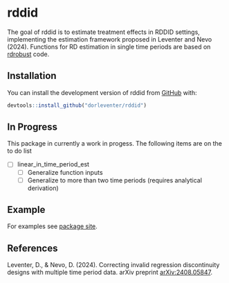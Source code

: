 
<!-- README.md is generated from README.Rmd. Please edit that file -->

# rddid

<!-- badges: start -->
<!-- badges: end -->

The goal of rddid is to estimate treatment effects in RDDID settings,
implementing the estimation framework proposed in Leventer and Nevo
(2024). Functions for RD estimation in single time periods are based on
[rdrobust](https://github.com/rdpackages/rdrobust) code.

## Installation

You can install the development version of rddid from
[GitHub](https://github.com/) with:

``` r
devtools::install_github("dorleventer/rddid")
```

## In Progress

This package in currently a work in progess. The following items are on
the to do list

- [ ] linear_in_time_period_est
  - [ ] Generalize function inputs
  - [ ] Generalize to more than two time periods (requires analytical
    derivation)

## Example

For examples see [package site](https://dorleventer.github.io/rddid/).

## References

Leventer, D., & Nevo, D. (2024). Correcting invalid regression
discontinuity designs with multiple time period data. arXiv preprint
[arXiv:2408.05847](https://arxiv.org/abs/2408.05847).
